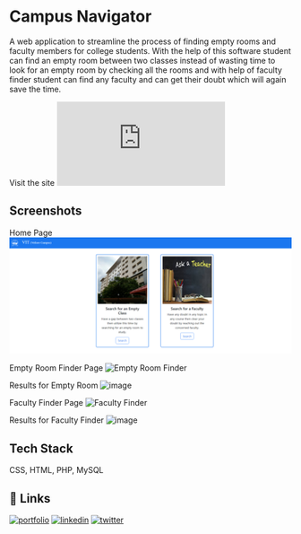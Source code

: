 # Campus Navigator

A web application to streamline the process of finding empty rooms and faculty members for college students. With the help of this software student can find an empty room between two classes instead of wasting time to look for an empty room by checking all the rooms and with help of faculty finder student can find any faculty and can get their doubt which will again save the time.

Visit the site
![Website Link](https://campusnavigator.000webhostapp.com/sweproject/index.html)


## Screenshots

Home Page
![Campus Navigator](https://github.com/prathamgupt/Campus_Navigator/blob/main/Screenshot/Screenshot%202023-03-24%20233836.png?raw=true)

Empty Room Finder Page
![Empty Room Finder](https://user-images.githubusercontent.com/109844175/229339786-cb69007e-34af-4c71-b309-78c15faf18d9.png)

Results for Empty Room
![image](https://user-images.githubusercontent.com/109844175/229339847-5ebe5c07-5b79-4c95-8f24-9fcaa92b96b6.png)


Faculty Finder Page
![Faculty Finder](https://user-images.githubusercontent.com/109844175/229339918-607fc67b-ce92-4af1-901c-d8f3d952ee41.png)


Results for Faculty Finder 
![image](https://user-images.githubusercontent.com/109844175/229339951-828b1967-d5d1-4d2a-9f9f-eb2cc0b153f7.png)



## Tech Stack

CSS,
HTML,
PHP,
MySQL



## 🔗 Links
[![portfolio](https://img.shields.io/badge/my_portfolio-000?style=for-the-badge&logo=ko-fi&logoColor=white)](https://darshanjain.netlify.app/)
[![linkedin](https://img.shields.io/badge/linkedin-0A66C2?style=for-the-badge&logo=linkedin&logoColor=white)](https://www.linkedin.com/in/darshannn-jain/)
[![twitter](https://img.shields.io/badge/twitter-1DA1F2?style=for-the-badge&logo=twitter&logoColor=white)](https://twitter.com/DarshanJaipuria)
